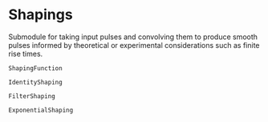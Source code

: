 # Shapings
Submodule for taking input pulses and convolving them to produce smooth pulses
informed by theoretical or experimental considerations such as finite rise
times.

```@docs
ShapingFunction
```

```@docs
IdentityShaping
```

```@docs
FilterShaping
```

```@docs
ExponentialShaping
```
